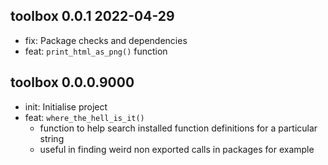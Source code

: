 ## toolbox 0.0.1 2022-04-29

- fix: Package checks and dependencies
- feat: `print_html_as_png()` function

## toolbox 0.0.0.9000

- init: Initialise project
- feat: `where_the_hell_is_it()`
    - function to help search installed function definitions for a particular string
    - useful in finding weird non exported calls in packages for example
